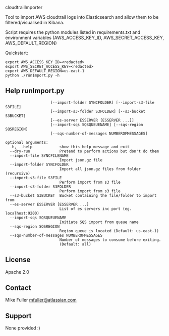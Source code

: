 cloudtrailImporter

Tool to import AWS cloudtrail logs into Elasticsearch and allow them to be filtered/visualised in Kibana.

Script requires the python modules listed in requirements.txt and environment variables (AWS_ACCESS_KEY_ID, AWS_SECRET_ACCESS_KEY, AWS_DEFAULT_REGION)

Quickstart:
```sudo pip install -r requirements.txt
export AWS_ACCESS_KEY_ID=<redacted>
export AWS_SECRET_ACCESS_KEY=<redacted>
export AWS_DEFAULT_REGION=us-east-1
python ./runImport.py -h
```

Help runImport.py
-------

```usage: runImport.py [-h] [--dry-run] [--import-file SYNCFILENAME]
                    [--import-folder SYNCFOLDER] [--import-s3-file S3FILE]
                    [--import-s3-folder S3FOLDER] [--s3-bucket S3BUCKET]
                    [--es-server ESSERVER [ESSERVER ...]]
                    [--import-sqs SQSQUEUENAME] [--sqs-region SQSREGION]
                    [--sqs-number-of-messages NUMBEROFMESSAGES]

optional arguments:
  -h, --help            show this help message and exit
  --dry-run             Pretend to perform actions but don't do them
  --import-file SYNCFILENAME
                        Import json.gz file
  --import-folder SYNCFOLDER
                        Import all json.gz files from folder (recursive)
  --import-s3-file S3FILE
                        Perform import from s3 file
  --import-s3-folder S3FOLDER
                        Perform import from s3 file
  --s3-bucket S3BUCKET  Bucket containing the file/folder to import from
  --es-server ESSERVER [ESSERVER ...]
                        List of es servers inc port (eg. localhost:9200)
  --import-sqs SQSQUEUENAME
                        Initiate SQS import from queue name
  --sqs-region SQSREGION
                        Region queue is located (Default: us-east-1)
  --sqs-number-of-messages NUMBEROFMESSAGES
                        Number of messages to consume before exiting.
                        (Default: all)
```

License
-------
Apache 2.0


Contact
-------
Mike Fuller <mfuller@atlassian.com>

Support
-------
None provided :)
